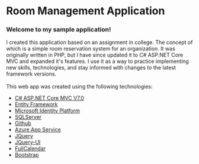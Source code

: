 <h1>Room Management Application</h1>
<h3 class="fs-4 fw-normal">Welcome to my sample application!</h3>
  <p>
      I created this application based on an assignment in college. The concept of which is a simple room reservation system for an organization. It was originally written in PHP, but I have since updated it to C# ASP.NET Core MVC and expanded it's features. I use it as a way to practice implementing new skills, technologies, and stay informed with changes to the latest framework versions.
    <br />
    <br />             
    This web app was created using the following technologies:
  </p>
  <ul>
    <a href="https://dotnet.microsoft.com/en-us/learn/aspnet/what-is-aspnet-core">
        <li>C# ASP.NET Core MVC V7.0</li></a>
    <a href="https://learn.microsoft.com/en-us/ef/">
        <li>Entity Framework</li></a>
    <a href="https://learn.microsoft.com/en-us/entra/identity-platform/">
        <li>Microsoft Identity Platform</li></a>
    <a href="https://www.microsoft.com/en-us/sql-server/">
        <li>SQLServer</li></a>
    <a href="https://github.com/llamsneb/RMAS">
        <li>Github</li></a>
    <a href="https://azure.microsoft.com/en-us/products/app-service">
        <li>Azure App Service</li></a>
    <a href="https://jquery.com/">
        <li>JQuery</li></a>
    <a href="https://jqueryui.com/">
        <li>JQuery-UI</li></a>
    <a href="https://fullcalendar.io/">
        <li>FullCalendar</li></a>
    <a href="https://getbootstrap.com/">
        <li>Bootstrap</li></a>
  </ul>
